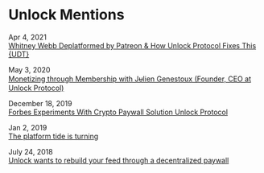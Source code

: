 # Unlock Mentions

Apr 4, 2021  
[Whitney Webb Deplatformed by Patreon & How Unlock Protocol Fixes This {UDT}](https://www.youtube.com/watch?v=2opxyFH4eKE)

May 3, 2020  
[Monetizing through Membership with Jᵾlien Genestoux \(Founder, CEO at Unlock Protocol\)](https://www.youtube.com/watch?v=LoHKluLQCNM)

December 18, 2019  
[Forbes Experiments With Crypto Paywall Solution Unlock Protocol](https://cryptomode.com/forbes-experiments-with-crypto-paywall-solution-unlock-protocol/)

Jan 2, 2019  
[The platform tide is turning](https://www.niemanlab.org/2019/01/the-platform-tide-is-turning/)

July 24, 2018  
[Unlock wants to rebuild your feed through a decentralized paywall](https://techcrunch.com/2018/07/24/unlock-wants-to-rebuild-the-feed-through-a-decentralized-paywall/)



